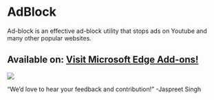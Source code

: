 # AdBlock
Ad-block is an effective ad-block utility that stops ads on Youtube and many other popular websites.
## Available on: <a href="https://microsoftedge.microsoft.com/addons/detail/adblock/pppldpbobocdljbidjmobbjkeeehjcmh/">Visit Microsoft Edge Add-ons!</a> 

<img src='https://store-images.s-microsoft.com/image/apps.58008.2dacfc45-7318-4a78-834c-d73857514b74.170983ae-53d5-46e0-97eb-5b70964e88dd.799883b5-d68a-4a25-9b97-6f40c4303291'>

“We’d love to hear your feedback and contribution!” -Jaspreet Singh
